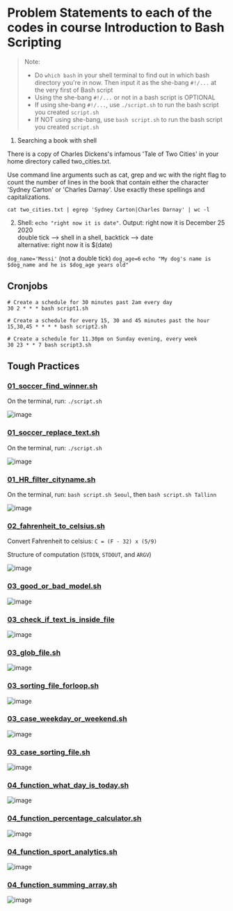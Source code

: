 # Problem Statements to each of the codes in course Introduction to Bash Scripting

> Note:
> * Do `which bash` in your shell terminal to find out in which bash directory you're in now. Then input it as the she-bang `#!/...` at the very first of Bash script  
> * Using the she-bang `#!/...` or not in a bash script is OPTIONAL
> * If using she-bang `#!/...`, use `./script.sh` to run the bash script you created `script.sh`
> * If NOT using she-bang, use `bash script.sh` to run the bash script you created `script.sh`

1. Searching a book with shell

There is a copy of Charles Dickens's infamous 'Tale of Two Cities' in your home directory called two_cities.txt.

Use command line arguments such as cat, grep and wc with the right flag to count the number of lines in the book that contain either the character 'Sydney Carton' or 'Charles Darnay'. Use exactly these spellings and capitalizations.

`cat two_cities.txt | egrep 'Sydney Carton|Charles Darnay' | wc -l`

2. Shell: `echo "right now it is date"`. Output: right now it is December 25 2020<br>
double tick --> shell in a shell, backtick --> date<br>
alternative: right now it is $(date)

`dog_name='Messi'` (not a double tick)
`dog_age=6`
`echo "My dog's name is $dog_name and he is $dog_age years old"` 

## Cronjobs

```
# Create a schedule for 30 minutes past 2am every day
30 2 * * * bash script1.sh

# Create a schedule for every 15, 30 and 45 minutes past the hour
15,30,45 * * * * bash script2.sh

# Create a schedule for 11.30pm on Sunday evening, every week
30 23 * * 7 bash script3.sh
```

## Tough Practices

### [01_soccer_find_winner.sh]()

On the terminal, run: `./script.sh`

![image](https://user-images.githubusercontent.com/51282928/82155925-6384e880-98a2-11ea-8854-2b08663f332d.png)

### [01_soccer_replace_text.sh]()

On the terminal, run: `./script.sh`

![image](https://user-images.githubusercontent.com/51282928/82156098-60d6c300-98a3-11ea-9d80-d8d752d4c6cf.png)

### [01_HR_filter_cityname.sh]()

On the terminal, run: `bash script.sh Seoul`, then `bash script.sh Tallinn`

![image](https://user-images.githubusercontent.com/51282928/82156739-3850c800-98a7-11ea-855b-d39787ca931a.png)

### [02_fahrenheit_to_celsius.sh]()

Convert Fahrenheit to celsius: `C = (F - 32) x (5/9)`

Structure of computation (`STDIN`, `STDOUT`, and `ARGV`)

![image](https://user-images.githubusercontent.com/51282928/82185751-ec883800-9913-11ea-8d3e-a6a15fa44f8c.png)

### [03_good_or_bad_model.sh]()

![image](https://user-images.githubusercontent.com/51282928/82236886-fedb9380-995e-11ea-9afd-dedf35367f37.png)

### [03_check_if_text_is_inside_file]()

![image](https://user-images.githubusercontent.com/51282928/82237623-27b05880-9960-11ea-9d24-3e174a56b16f.png)

### [03_glob_file.sh]()

![image](https://user-images.githubusercontent.com/51282928/82238915-3435b080-9962-11ea-820d-4b2a7c6265eb.png)

### [03_sorting_file_forloop.sh]()

![image](https://user-images.githubusercontent.com/51282928/82239891-b2df1d80-9963-11ea-9fa7-b7b745ce717b.png)

### [03_case_weekday_or_weekend.sh]()

![image](https://user-images.githubusercontent.com/51282928/82241511-7cef6880-9966-11ea-83a9-6114afa2a65c.png)

### [03_case_sorting_file.sh]()

![image](https://user-images.githubusercontent.com/51282928/82242255-bffe0b80-9967-11ea-89b0-377d2d71afde.png)

### [04_function_what_day_is_today.sh]()

![image](https://user-images.githubusercontent.com/51282928/82243720-46b3e800-996a-11ea-8067-dec9fb257d6d.png)

### [04_function_percentage_calculator.sh]()

![image](https://user-images.githubusercontent.com/51282928/82244838-0fded180-996c-11ea-9639-60dbb26cf762.png)

### [04_function_sport_analytics.sh]()

![image](https://user-images.githubusercontent.com/51282928/82246011-2a19af00-996e-11ea-8465-83ee0e1318cd.png)

### [04_function_summing_array.sh]()

![image](https://user-images.githubusercontent.com/51282928/82247153-1d965600-9970-11ea-9cd5-c9f9d219b31f.png)
